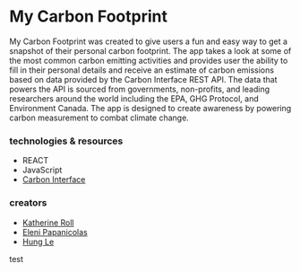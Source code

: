 # My Carbon Footprint

My Carbon Footprint was created to give users a fun and easy way to get a snapshot of their personal carbon footprint. The app takes a look at some of the most common carbon emitting activities and provides user the ability to fill in their personal details and receive an estimate of carbon emissions based on data provided by the Carbon Interface REST API. The data that powers the API is sourced from governments, non-profits, and leading researchers around the world including the EPA, GHG Protocol, and Environment Canada. The app is designed to create awareness by powering carbon measurement to combat climate change.

### technologies & resources

- REACT
- JavaScript
- [Carbon Interface](https://www.carboninterface.com/)

### creators

- [Katherine Roll](https://github.com/katroll)
- [Eleni Papanicolas](https://github.com/e-papanicolas)
- [Hung Le](https://github.com/The-Orange-Dot)

test
